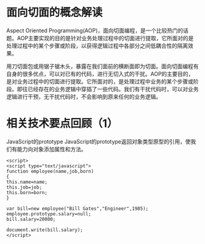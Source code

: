 # 面向切面的概念解读
<p>Aspect Oriented Programming(AOP)，面向切面编程，是一个比较热门的话题。AOP主要实现的目的是针对业务处理过程中的切面进行提取，它所面对的是处理过程中的某个步骤或阶段，以获得逻辑过程中各部分之间低耦合性的隔离效果。
</p>
<p>用刀切面包或用锯子锯木头，暴露在我们面前的横断面即为切面。面向切面编程有自身的很多优点，可以对已有的代码，进行无切入式的干扰。AOP的主要目的，是对业务过程中的切面进行提取。它所面对的，是处理过程中业务的某个步骤或阶段。即往已经存在的业务逻辑中穿插了一些代码。我们有干扰代码时，可以对业务逻辑进行干预，无干扰代码时，不会影响到原来任何的业务逻辑。</p>

# 相关技术要点回顾（1）

JavaScript的prototype
JavaScript的prototype返回对象类型原型的引用，使我们有能力向对象添加属性和方法。

```
<script>
<script type="text/javascript">
function employee(name,job,born)
{
this.name=name;
this.job=job;
this.born=born;
}

var bill=new employee("Bill Gates","Engineer",1985);
employee.prototype.salary=null;
bill.salary=20000;

document.write(bill.salary);
</script>
```

